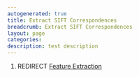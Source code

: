 ```yaml
---
autogenerated: true
title: Extract SIFT Correspondences
breadcrumb: Extract SIFT Correspondences
layout: page
categories: 
description: test description
---
```


1.  REDIRECT [Feature Extraction](Feature_Extraction )
